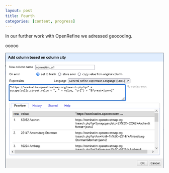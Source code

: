 ```yaml
---
layout: post
title: Fourth
categories: [content, progress]
---
```

In our further work with OpenRefine we adressed geocoding. 
<!--more-->
ooooo

![screenshot of the command window to generate an url for automation of geodata collection](https://raw.githubusercontent.com/itspepps/itspepps.github.io/main/assets/image/Screenshot_15.png)
